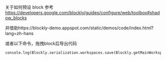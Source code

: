 关于如何预设 block
参考 https://developers.google.com/blockly/guides/configure/web/toolbox#shadow_blocks

并借助https://blockly-demo.appspot.com/static/demos/code/index.html?lang=zh-hans

或者以下命令，拖拽block后导出代码

```
console.log(Blockly.serialization.workspaces.save(Blockly.getMainWorkspace()));

```